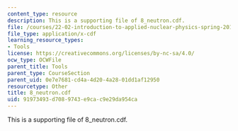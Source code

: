 ```yaml
---
content_type: resource
description: This is a supporting file of 8_neutron.cdf.
file: /courses/22-02-introduction-to-applied-nuclear-physics-spring-2012/91973493d7089743e9cac9e29da954ca_8_neutron.cdf
file_type: application/x-cdf
learning_resource_types:
- Tools
license: https://creativecommons.org/licenses/by-nc-sa/4.0/
ocw_type: OCWFile
parent_title: Tools
parent_type: CourseSection
parent_uid: 0e7e7681-cd4a-4d20-4a28-01dd1af12950
resourcetype: Other
title: 8_neutron.cdf
uid: 91973493-d708-9743-e9ca-c9e29da954ca
---
```

This is a supporting file of 8_neutron.cdf.